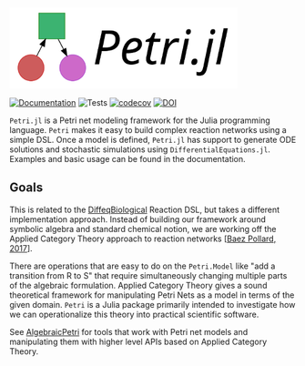 ![Petri.jl](docs/src/assets/full-logo.png)

[![Documentation](https://github.com/mehalter/Petri.jl/workflows/Documentation/badge.svg)](https://mehalter.github.io/Petri.jl/stable/)
![Tests](https://github.com/mehalter/Petri.jl/workflows/Tests/badge.svg)
[![codecov](https://codecov.io/gh/mehalter/Petri.jl/branch/main/graph/badge.svg)](https://codecov.io/gh/mehalter/Petri.jl)
[![DOI](https://zenodo.org/badge/203420191.svg)](https://zenodo.org/badge/latestdoi/203420191)

`Petri.jl` is a Petri net modeling framework for the Julia programming language.
`Petri` makes it easy to build complex reaction networks using a simple DSL.
Once a model is defined, `Petri.jl` has support to generate ODE solutions and
stochastic simulations using `DifferentialEquations.jl`. Examples and basic
usage can be found in the documentation.

## Goals

This is related to the
[DiffeqBiological](https://github.com/JuliaDiffEq/DiffEqBiological.jl) Reaction
DSL, but takes a different implementation approach. Instead of building our
framework around symbolic algebra and standard chemical notion, we are working
off the Applied Category Theory approach to reaction networks [[Baez Pollard, 2017](http://math.ucr.edu/home/baez/RxNet.pdf)].

There are operations that are easy to do on the `Petri.Model` like "add a
transition from R to S" that require simultaneously changing multiple parts of
the algebraic formulation. Applied Category Theory gives a sound theoretical
framework for manipulating Petri Nets as a model in terms of the given domain.
`Petri` is a Julia package primarily intended to investigate how we can
operationalize this theory into practical scientific software.

See [AlgebraicPetri](https://github.com/AlgebraicJulia/AlgebraicPetri.jl) for
tools that work with Petri net models and manipulating them with higher level
APIs based on Applied Category Theory.
